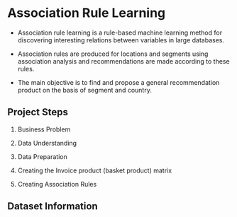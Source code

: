 # Association Rule Learning

* Association rule learning is a rule-based machine learning method for discovering interesting relations between variables in large databases. 

* Association rules are produced for locations and segments using association analysis and recommendations are made according to these rules.

* The main objective is to find and propose a general recommendation product on the basis of segment and country.


## Project Steps

1. Business Problem

2. Data Understanding

3. Data Preparation

4. Creating the Invoice product (basket product) matrix

5. Creating Association Rules


## Dataset Information
